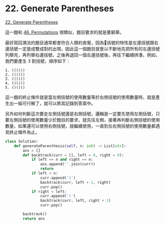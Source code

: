 # 22. Generate Parentheses

[22. Generate Parentheses](https://leetcode.com/problems/generate-parentheses/)

這一題和 [46. Permutations](permutations/) 很類似，題目要求的就是要窮舉。

最好寫回溯法的題目通常都會符合人類的直覺，因為括號的特性是左邊括號跟右邊括號一定是成雙成對的出現，因此這一個題目就會以不斷地先把所有的左邊括號列舉完，再列舉右邊括號，之後再退回一個左邊括號後，再往下繼續拼湊，例如，我們要產生 3 對括號，順序如下：

```text
1. ((()))
2. (()())
3. (())()
4. ()(())
5. ()()()
```

這一題的終止條件就是當左側括號的使用數量等於右側括號的使用數量時，就是產生出一組可行解了，就可以將其記錄到答案中。

另外如何判斷這次要走左側括號還是右側括號，邏輯是一定要先使用左側括號，只要左側括號的使用數量少於題目的要求，就先往左側，接著再判斷右側括號的使用數量，如果還可以使用右側括號，就繼續使用，一直到左右側括號的使用數量都遇見終止條件為止。

```python
class Solution:
    def generateParenthesis(self, n: int) -> List[str]:
        ans = []
        def backtrack(curr = [], left = 0, right = 0):
            if left == n and right == n:
                ans.append(''.join(curr))
                return
            if left < n:
                curr.append('(')
                backtrack(curr, left + 1, right)
                curr.pop()
            if right < left:
                curr.append(')')
                backtrack(curr, left, right + 1)
                curr.pop()

        backtrack()
        return ans
```

